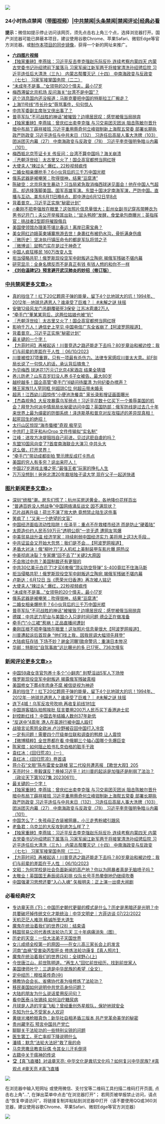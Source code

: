 ![](https://raw.githubusercontent.com/jsvpn/jsproxy/dev/64photo/fqnews-qr.jpg)

<div id="tt">
<h3>24小时热点禁闻（<a href="https://aaa.v2dns.tk/?QAjUl=BgRp5UNKRn&T5Vk=fPVH&Q59Ab=WxGE" target="_blank">带图视频</a>）|<a href="#%E4%B8%AD%E5%85%B1%E7%A6%81%E9%97%BB%E6%9B%B4%E5%A4%9A%E6%96%87%E7%AB%A0">中共禁闻</a>|<a href="#%E5%9B%BE%E7%89%87%E6%96%B0%E9%97%BB%E6%9B%B4%E5%A4%9A%E6%96%87%E7%AB%A0">头条禁闻</a>|<a href="#%E6%96%B0%E9%97%BB%E8%AF%84%E8%AE%BA%E6%9B%B4%E5%A4%9A%E6%96%87%E7%AB%A0">禁闻评论|<a href="#%E5%BF%85%E7%9C%8B%E7%BB%8F%E5%85%B8%E5%A5%BD%E6%96%87">经典必看</a></h3>
<div><b>提示：</b>微信如提示停止访问该网页，须先点击右上角三个点，选择浏览器打开。国产浏览器可能已屏蔽本项目，建议使用谷歌Chrome、苹果Safari、微软Edge等官方浏览器。或<a href="%E5%88%B6%E4%BD%9Cgit%E7%A6%81%E9%97%BB%E9%95%9C%E5%83%8F.md">制作本项目的同步镜像</a>，获得一个新的网址来推广。</div>
<ul>
<li><b><a href="http://d2.v2rss.gq/64.mp4" target="_blank">六四图片视频</a></b></li>
<li><a href="/comments/20230611/1895484.md">【独家重磅】李燕铭：习近平反击李克强赵乐际反扑 连续考察内蒙四天 内蒙古党委书记孙绍骋前下属落马 习家军闽江新军两干将接掌清洗孙绍骋后院 习近平连任后大清洗（三九） 内蒙古帮覆灭记（十四） 中南海政变与反政变（七七） 习家军接掌国务院（二二）</a></li>
<li><a href="/topimagenews/20230612/1895555.md">“未成年不是事…”女领导的20个情夫，最小17岁</a></li>
<li><a href="/headline/20230611/1895489.md">梅西滞留北京机场 反问海关“台湾不是中国”？</a></li>
<li><a href="/cnnews/20230612/1895547.md">这个消息国内还没报道：马斯克要把中国的特斯拉工厂搬走？</a></li>
<li><a href="/cnnews/20230612/1895545.md">上海11号线“市长孙女”辱骂事件，句句惊人</a></li>
<li><a href="/ccpdope/20230612/1895627.md">中共军委副主席张又侠出事了？</a></li>
<li><a href="/topimagenews/20230612/1895513.md">普亭军队“不可战胜的神话”被摧毁？边境居民叹：感觉被俄当局抛弃</a></li>
<li><a href="/comments/20230612/1895566.md">【独家重磅】李燕铭：曾庆红出卖李克强 与习交易团灭团派 阻击陈敏尔晋升暗中布局丁薛祥接班 习近平重用蔡奇何立峰钳制新上海帮五常委 部署长期执政严防政变 习近平连任与中共末日（132） 习连任后高层人事大洗牌（103） 团派团灭内幕（27） 中南海政变与反政变（78） 习近平李克强明争暗斗内幕（101）</a></li>
<li><a href="/cnnews/20230612/1895509.md">梅西抵北京签证卡关 传反问：台湾不算中国吗？海关崩溃</a></li>
<li><a href="/cbnews/20230612/1895608.md">〖兲朝浮世绘〗太古里又火了！国企高官都想当网红呀</a></li>
<li><a href="/topimagenews/20230612/1895568.md">大使夫人“辣过头” 爆红，22秒视频疯传</a></li>
<li><a href="/topimagenews/20230612/1895519.md">二婚女相亲爆抢手？6小伙背后的三千万中国光棍</a></li>
<li><a href="/topimagenews/20230612/1895520.md">俄系武器是被嘲笑：吹得很神，结果“豆腐渣”</a></li>
<li><a href="/sohnews/20230612/1895561.md">陈破空：北京将发生暴动？习当局紧急取消梅西球迷见面会！他在中国人气超高，却选择落脚美国。国军高雄军演。东盟十国决定南海军演，严防中国。直播与互动。美东6月11日晚8点、即中港台6月12日早8点</a></li>
<li><a href="/cbnews/20230612/1895573.md">背着普京，习近平正实施“秘密计划”</a></li>
<li><a href="/sohnews/20230611/1895483.md">🔥秦刚不把李强放在眼里？这张照片信息量很大；彭州女副书记穿吊带睡衣为男书记开门；夫公开举报其出轨；“鼠头鸭脖”发酵，食堂承包商曝光；英指挥官：挑战者2型即将摧毁俄兵</a></li>
<li><a href="/cnnews/20230612/1895532.md">美国使领馆办理美签堪比春运！离岸已需宝典？</a></li>
<li><a href="/yule/20230612/1895570.md">美女网红边娥英柬埔寨旅游去世！身裹红布被扔水沟，骨折满身伤痕</a></li>
<li><a href="/bblog/20230612/1895614.md">〖微历史〗坚决执行镇压命令的都是军队将领之子</a></li>
<li><a href="/ssgc/20230612/1895616.md">〖微博谈〗鼠鸭门实在是过于神奇了</a></li>
<li><a href="/cnnews/20230612/1895569.md">中国人疯狂移民 160万改变人生</a></li>
<li><a href="/topimagenews/20230612/1895630.md">拒当侵略共犯！俄罗斯现役空军中尉叛逃立陶宛 揭俄军残破不堪内幕</a></li>
<li><a href="/cnnews/20230612/1895511.md">研究显示：全身名牌反而不是真正有钱 有钱人想的和你不一样</a></li>
<li><b><a href="/comments/20200207/1272816.md" target="_blank">《刘伯温碑记》预言避开武汉肺炎的妙招（修订版）</a></b></li>
</ul>
</div>

<div class="catlist">
<h3><a href="/cbnews/" target="_blank">中共禁闻</a><span><a href="/cbnews/" target="_blank" rel="nofollow">更多文章>></a></span></h3>
<ul>
<li><a href="/comments/20230612/1895754.md" target="_blank">真的挡住了！扛下20亿颗原子弹的能量，留下4个比地球大的坑！1994年、2012年⋯地球总遇恩人？谁承受了巨难？｜ #未解之谜 扶摇</a></li>
<li><a href="/cbnews/20230612/1895665.md" target="_blank">安徽12级风龙门吊翻覆砸死3保安 江苏冰雹袭2万人</a></li>
<li><a href="/cbnews/20230612/1895664.md" target="_blank">“牵手门”董某某背后，这两位姑娘也被“扒”</a></li>
<li><a href="/cbnews/20230612/1895608.md" target="_blank">〖兲朝浮世绘〗太古里又火了！国企高官都想当网红呀</a></li>
<li><a href="/cbnews/20230612/1895586.md" target="_blank">影响千万人！通信史上罕见 中国电信广东全省崩了【阿波罗网报道】</a></li>
<li><a href="/cbnews/20230612/1895573.md" target="_blank">背着普京，习近平正实施“秘密计划”</a></li>
<li><a href="/comments/20230612/1895572.md" target="_blank">最关键的一个字！</a></li>
<li><a href="/comments/20230611/1895479.md" target="_blank">【方菲时间】再被起诉！川普竞选之路还能走下去吗？80岁章诒和被边控：我们与前辈的差距在于人性 ｜06/10/2023</a></li>
<li><a href="/comments/20230611/1895453.md" target="_blank">川普被控37项重罪，只有一项最有杀伤力。法律专家感叹川普太大意。前FBI局长说了一句惊人的话，承认背后搞鬼？</a></li>
<li><a href="/cbnews/20230611/1895451.md" target="_blank">为见梅西 球迷花1万元订北京4家酒店 结果全猜错</a></li>
<li><a href="/cbnews/20230611/1895418.md" target="_blank">养儿防老？山东百岁妇没人养 6子女被告、最大80岁</a></li>
<li><a href="/cbnews/20230611/1895417.md" target="_blank">越挖越多！国企高管“牵手门”4疑问待厘清 为何纪委办噤声？</a></li>
<li><a href="/cbnews/20230611/1895416.md" target="_blank">赌王家族11人罕同框 何超琼C位 何超云带未婚夫</a></li>
<li><a href="/cbnews/20230611/1895380.md" target="_blank">超恶！江西幼儿园惊传“小便池洗餐具” 家长录影搜证画面曝光</a></li>
<li><a href="/comments/20230611/1895354.md" target="_blank">【杰森视角】大反攻暴露乌军弱点！习近平花数十亿买下一个羞辱美国的机会？拜登为何派中情局局长秘密访问中国？英国防部：俄军防线是过去几十年来世界上最为缜密的防御系统！泽连斯基和普京对反攻描述的差异现真相！</a></li>
<li><a href="/comments/20230611/1895309.md" target="_blank">起死回生的绝招！</a></li>
<li><a href="/cbnews/20230611/1895265.md" target="_blank">太行山区惊现“海市蜃楼”奇观 极罕见</a></li>
<li><a href="/cbnews/20230610/1895223.md" target="_blank">中共盯上蓝牙和AirDrop 文件传输拟“实名制”</a></li>
<li><a href="/cbnews/20230610/1895193.md" target="_blank">江峰：进攻方决堤阻挡自己前进，见过这麽自虐的吗？</a></li>
<li><a href="/cbnews/20230610/1895171.md" target="_blank">东盟10国风向变了?首度南海联合大演习 中共头大</a></li>
<li><a href="/comments/20230610/1895141.md" target="_blank">这么做，打开灵界！</a></li>
<li><a href="/cbnews/20230610/1895121.md" target="_blank">“牵手门”带动成都街拍 警示牌反成打卡热点</a></li>
<li><a href="/cbnews/20230610/1894859.md" target="_blank">美国的穷人有多穷？说出来吓人！</a></li>
<li><a href="/cbnews/20230610/1895048.md" target="_blank">中国27岁游戏主播之死:“最强王者”玩家的挣扎人生</a></li>
<li><a href="/cbnews/20230610/1895037.md" target="_blank">万万没想到！爸爸北漂20年栽培独子读大学 现在父子一起送快递</a></li>

</ul>
</div>
<div class="catlist">
<h3><a href="/topimagenews/" target="_blank">图片新闻</a><span><a href="/topimagenews/" target="_blank" rel="nofollow">更多文章>></a></span></h3>
<ul>
<li><a href="/topimagenews/20230612/1895785.md" target="_blank">深圳“统租”潮，房东们慌了；杭州买房送黄金，各地降价花样百出</a></li>
<li><a href="/topimagenews/20230612/1895764.md" target="_blank">“普通百姓没人想战争”中国网络涌反战文 因不满现状？</a></li>
<li><a href="/topimagenews/20230612/1895728.md" target="_blank">芯片战再升级！荷兰不演了放大绝 竟想禁止陆生这件事</a></li>
<li><a href="/topimagenews/20230612/1895727.md" target="_blank">笑疯了！“又来一个绝望的文盲”</a></li>
<li><a href="/topimagenews/20230612/1895723.md" target="_blank">中国经济面临流动性陷阱！任泽平：重点不在救楼市经济 而是防止“硬着陆”</a></li>
<li><a href="/topimagenews/20230612/1895715.md" target="_blank">太原造价约人民币59万元“透明公厕”一览无遗 遭网友骂爆</a></li>
<li><a href="/topimagenews/20230612/1895703.md" target="_blank">中美贸易战升温 经济学家：持续削弱中国经济实力 美将用上这3大手段…</a></li>
<li><a href="/topimagenews/20230612/1895684.md" target="_blank">中共证监会又开始大忽悠：我们是不会&#8230;【阿波罗网报道】</a></li>
<li><a href="/topimagenews/20230612/1895663.md" target="_blank">矛盾大对决！俄“柳叶刀”无人机杠上美制装甲车影片曝 网热议</a></li>
<li><a href="/topimagenews/20230612/1895652.md" target="_blank">中美彻底决裂？专家爆“回不去了”关键2大原因</a></li>
<li><a href="/topimagenews/20230612/1895651.md" target="_blank">不会放过中共？美国制裁还有更狠的</a></li>
<li><a href="/topimagenews/20230612/1895639.md" target="_blank">中共30亿美元白花了!才买6套俄“顶尖防空导弹” S-400竟拦不住海马斯</a></li>
<li><a href="/topimagenews/20230612/1895630.md" target="_blank">拒当侵略共犯！俄罗斯现役空军中尉叛逃立陶宛 揭俄军残破不堪内幕</a></li>
<li><a href="/topimagenews/20230612/1895617.md" target="_blank">卢斯达：6月12日 当《愿荣光归香港》再次被人铭记</a></li>
<li><a href="/topimagenews/20230612/1895568.md" target="_blank">大使夫人“辣过头” 爆红，22秒视频疯传</a></li>
<li><a href="/topimagenews/20230612/1895555.md" target="_blank">“未成年不是事…”女领导的20个情夫，最小17岁</a></li>
<li><a href="/topimagenews/20230612/1895520.md" target="_blank">俄系武器是被嘲笑：吹得很神，结果“豆腐渣”</a></li>
<li><a href="/topimagenews/20230612/1895519.md" target="_blank">二婚女相亲爆抢手？6小伙背后的三千万中国光棍</a></li>
<li><a href="/topimagenews/20230612/1895513.md" target="_blank">普亭军队“不可战胜的神话”被摧毁？边境居民叹：感觉被俄当局抛弃</a></li>
<li><a href="/topimagenews/20230612/1895510.md" target="_blank">德媒：中共武力犯台与美国介入只是时间问题 德企正在做准备</a></li>
<li><a href="/topimagenews/20230611/1895450.md" target="_blank">牵手门“小三裙”惹祸！正品直播间遭封</a></li>
<li><a href="/topimagenews/20230611/1895408.md" target="_blank">秦刚压根不把李强放在眼里！这张照片信息量很大【阿波罗网报道】</a></li>
<li><a href="/topimagenews/20230611/1895406.md" target="_blank">川普遭起诉后首现身 “他们找上我，因我民调大幅领先拜登”</a></li>
<li><a href="/topimagenews/20230611/1895405.md" target="_blank">大陆疯狂存钱 下场不妙？谢金河曝1致命警讯：重演日本惨况</a></li>
<li><a href="/topimagenews/20230611/1895389.md" target="_blank">华邮：特斯拉“自驾事故”远比曝光的多 已17死、736次撞车</a></li>

</ul>
</div>
<div class="catlist">
<h3><a href="/comments/" target="_blank">新闻评论</a><span><a href="/comments/" target="_blank" rel="nofollow">更多文章>></a></span></h3>
<ul>
<li><a href="/comments/20230612/1895770.md" target="_blank">中国59歳女贪官包养十多个“小鲜肉” 别墅淫战5军人下场惨</a></li>
<li><a href="/comments/20230612/1895769.md" target="_blank">俄罗斯现役空军中尉叛逃 揭露俄军残破真相</a></li>
<li><a href="/comments/20230612/1895768.md" target="_blank">美国修女下葬4年肉身不腐 被信徒视为神迹</a></li>
<li><a href="/comments/20230612/1895754.md" target="_blank">真的挡住了！扛下20亿颗原子弹的能量，留下4个比地球大的坑！1994年、2012年⋯地球总遇恩人？谁承受了巨难？｜ #未解之谜 扶摇</a></li>
<li><a href="/comments/20230612/1895750.md" target="_blank">连下4城！乌军反攻号吹响 再收复前线1村庄</a></li>
<li><a href="/comments/20230612/1895749.md" target="_blank">中国游客插队拍照挨批 狂言要用200万人民币买下香港迪士尼</a></li>
<li><a href="/comments/20230612/1895735.md" target="_blank">封控断红线？ 中国去年结婚人数创37年新低</a></li>
<li><a href="/comments/20230612/1895734.md" target="_blank">“反送中”4周年 港人在英游行被中国人殴打</a></li>
<li><a href="/comments/20230612/1895733.md" target="_blank">战狼言论惹怒全欧洲 卢沙野被召回中国打入冷宫</a></li>
<li><a href="/comments/20230612/1895670.md" target="_blank">一定有问题！需要四个厅级单位联和调查的鸭脖 让人震惊</a></li>
<li><a href="/comments/20230612/1895621.md" target="_blank">【微博精粹】全世界都在看 中俄朝三个轴心国哪个先爆巨变</a></li>
<li><a href="/comments/20230612/1895618.md" target="_blank">陈家煜：如何阻止脸书扎克伯格的脏手干政</a></li>
<li><a href="/comments/20230612/1895613.md" target="_blank">袁红冰：《回归荒凉》（一）</a></li>
<li><a href="/comments/20230612/1895612.md" target="_blank">袁红冰：《回归荒凉》卷首语</a></li>
<li><a href="/comments/20230612/1895604.md" target="_blank">蒋介石“文胆”陈布雷爱女跳楼 官二代投共遭恶报 【欺世大观】205</a></li>
<li><a href="/comments/20230612/1895601.md" target="_blank">天亮时分：李毅谋反？换掉习近平！对川普的起诉是加强还是削弱了法治？（政论天下第1027集 20230611）</a></li>
<li><a href="/comments/20230612/1895572.md" target="_blank">最关键的一个字！</a></li>
<li><a href="/comments/20230612/1895566.md" target="_blank">【独家重磅】李燕铭：曾庆红出卖李克强 与习交易团灭团派 阻击陈敏尔晋升暗中布局丁薛祥接班 习近平重用蔡奇何立峰钳制新上海帮五常委 部署长期执政严防政变 习近平连任与中共末日（132） 习连任后高层人事大洗牌（103） 团派团灭内幕（27） 中南海政变与反政变（78） 习近平李克强明争暗斗内幕（101）</a></li>
<li><a href="/comments/20230612/1895563.md" target="_blank">中国怎么了：失孩母正衣装被网暴，小三走秀粉裙引跟风</a></li>
<li><a href="/comments/20230612/1895541.md" target="_blank">老鱼君：乌克兰的大反攻到底怎么样了？</a></li>
<li><a href="/comments/20230611/1895484.md" target="_blank">【独家重磅】李燕铭：习近平反击李克强赵乐际反扑 连续考察内蒙四天 内蒙古党委书记孙绍骋前下属落马 习家军闽江新军两干将接掌清洗孙绍骋后院 习近平连任后大清洗（三九） 内蒙古帮覆灭记（十四） 中南海政变与反政变（七七） 习家军接掌国务院（二二）</a></li>
<li><a href="/comments/20230611/1895479.md" target="_blank">【方菲时间】再被起诉！川普竞选之路还能走下去吗？80岁章诒和被边控：我们与前辈的差距在于人性 ｜06/10/2023</a></li>
<li><a href="/comments/20230611/1895477.md" target="_blank">文昭：为何学校是社会负面新闻的高产地？你以为网暴者真是无脑喷子吗？</a></li>
<li><a href="/comments/20230611/1895476.md" target="_blank">太敬业！英国国王寿辰阅兵彩排 仪队长号手热晕倒地仍继续吹奏</a></li>
<li><a href="/comments/20230611/1895475.md" target="_blank">中国强灌习思想还要“入心入魂” 矢板明夫：正上演一出盛大闹剧</a></li>

</ul>
</div>

<div class="catlist">
<h3>必看经典好文</h3>
<ul>
<li><a href="/bannedvideo/20220723/1761909.md" target="_blank">专访章天亮 (下)：中国历史朝代更替的模式是什么？历史是黑暗还是光明？中共要破坏掉传统文化才能统治｜中华文明史｜方菲访谈 07/22/2022</a></li>
<li><a href="/comments/20210302/1496716.md" target="_blank">天机茫茫人难测 精诚所至大道生</a></li>
<li><a href="/comments/20181228/1054609.md" target="_blank">魔鬼在统治着我们的世界(28)：结束语</a></li>
<li><a href="/comments/20230427/1875415.md" target="_blank">韩国贸易公司代表炼法轮功几天 三十年病痛消失（图）</a></li>
<li><a href="/tculture/20121025/73067.md" target="_blank">历史的天空：一位大法弟子天国世界</a></li>
<li><a href="/comments/20210801/1597741.md" target="_blank">女儿成绩全校第一的原因——在女儿高三家长会上的发言</a></li>
<li><a href="/comments/20210720/1514622.md" target="_blank">河南“血祸”受害染丙型肝炎 修炼法轮功康复【真人照片】</a></li>
<li><a href="/comments/20181210/1044798.md" target="_blank">魔鬼在统治着我们的世界(26)：全球野心(上)</a></li>
<li><a href="/funmedia/20210321/1509617.md" target="_blank">今世唐江山，前世陈明道，“再生人”回忆前世经历，找到前世家人</a></li>
<li><a href="/comments/20220928/1790417.md" target="_blank">美国律师叶宁：三退是中华民族的希望（全文）</a></li>
<li><a href="/tculture/xiulian/20151105/467870.md" target="_blank">定中经历：穆桂英传奇(中)</a></li>
<li><a href="/sohnews/20150109/351438.md" target="_blank">佛教协会会长、省佛协代表为啥修炼了法轮功？</a></li>
<li><a href="/comments/20220819/1773759.md" target="_blank">移民美国如何说明中共党员身份问题？</a></li>
<li><a href="/lifebaike/20200505/1323183.md" target="_blank">大陆的朋友为什么说话爱用反问句？</a></li>
<li><a href="/comments/20230423/1875655.md" target="_blank">看中医泰斗张锡纯 如何治疗糖尿病</a></li>
<li><a href="/comments/20200712/1359456.md" target="_blank">月球是人造的宇宙飞船？曾经重创外星舰队，保护地球安全</a></li>
<li><a href="/comments/20200620/1346848.md" target="_blank">先知为什么不受家乡人欢迎</a></li>
<li><a href="/lifebaike/20180921/1001174.md" target="_blank">黄继光堵枪眼真伪：新华社自相矛盾三版本 共产党革命美学的秘密</a></li>
<li><a href="/comments/20210226/1494382.md" target="_blank">贵州藏字石 预言中国共产党亡</a></li>
<li><a href="/comments/20190417/1114875.md" target="_blank">聊聊关于法轮功的一些特别尖锐的问题</a></li>
<li><a href="/sohnews/20150904/445868.md" target="_blank">医生罢工，死亡率却下降说明什么</a></li>
<li><a href="/comments/20210312/1502968.md" target="_blank">潘晴：默念“法轮大法好”救了我的命</a></li>
<li><a href="/lifebaike/20180921/1001202.md" target="_blank">马克思撒旦教卖玩偶 令其女儿汗毛倒竖</a></li>
<li><a href="/ccpdope/20200531/1337409.md" target="_blank">古籍中关于瘟神的传说</a></li>
<li><a href="/bannedvideo/20220601/1740169.md" target="_blank">🏆【真飞直播】对话章天亮: 中华文化是粪坑文化吗？如何复兴中华民族? #真观点 #章天亮 #真飞直播</a></li>

</ul>
</div>

![](https://raw.githubusercontent.com/jsvpn/jsproxy/dev/64photo/fqnews-qr.jpg)

在浏览器中输入短网址 或使用微信、支付宝等二维码工具扫描二维码打开页面, 点击右上角"...", 在弹出菜单中点击“在浏览器打开”； 若网页被举报禁止访问，请点击“恢复申请访问”，将链接复制并粘贴到浏览器中打开（请不要使用QQ或360浏览器，建议使用谷歌Chrome、苹果Safari、微软Edge等官方浏览器）

![](https://raw.githubusercontent.com/jsvpn/jsproxy/dev/64photo/wx.jpg)